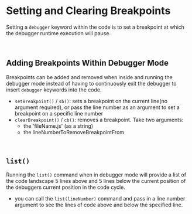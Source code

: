 # Setting and Clearing Breakpoints

Setting a `debugger` keyword within the code is to set a breakpoint at which the debugger runtime execution will pause.

<br>

## Adding Breakpoints Within Debugger Mode

Breakpoints can be added and removed when inside and running the debugger mode instead of having to continuously exit the debugger to insert `debugger` keywords into the code.

- `setBreakpoint()` / `sb()`: sets a breakpoint on the current line(no argument required), or pass the line number as an argument to set a breakpoint on a specific line number
- `clearBreakpoint()` / `cb()`: removes a breakpoint. Take two arguments: 
  - the 'fileName.js' (as a string)
  - the lineNumberToRemoveBreakpointFrom


<br>

## `list()`

Running the `list()` command when in debugger mode will provide a list of the code landscape 5 lines above and 5 lines below the current position of the debuggers current position in the code cycle.

- you can call the `list(lineNumber)` command and pass in a line number argument to see the lines of code above and below the specified line.